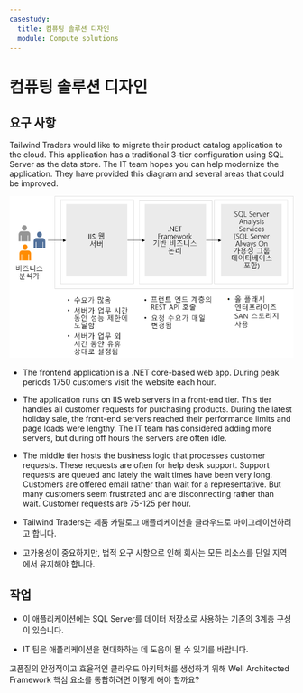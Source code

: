 ```yaml
---
casestudy:
  title: 컴퓨팅 솔루션 디자인
  module: Compute solutions
---
```


# <a name="design-a-compute-solution"></a>컴퓨팅 솔루션 디자인

## <a name="requirements"></a>요구 사항

Tailwind Traders would like to migrate their product catalog application to the cloud. This application has a traditional 3-tier configuration using SQL Server as the data store. The IT team hopes you can help modernize the application. They have provided this diagram and several areas that could be improved. 

![컴퓨팅 아키텍처](media/compute.png)

* The frontend application is a .NET core-based web app. During peak periods 1750 customers visit the website each hour. 

* The application runs on IIS web servers in a front-end tier. This tier handles all customer requests for purchasing products. During the latest holiday sale, the front-end servers reached their performance limits and page loads were lengthy. The IT team has considered adding more servers, but during off hours the servers are often idle.

* The middle tier hosts the business logic that processes customer requests. These requests are often for help desk support. Support requests are queued and lately the wait times have been very long. Customers are offered email rather than wait for a representative. But many customers seem frustrated and are disconnecting rather than wait. Customer requests are 75-125 per hour. 

* Tailwind Traders는 제품 카탈로그 애플리케이션을 클라우드로 마이그레이션하려고 합니다.

* 고가용성이 중요하지만, 법적 요구 사항으로 인해 회사는 모든 리소스를 단일 지역에서 유지해야 합니다.

## <a name="tasks"></a>작업

* 이 애플리케이션에는 SQL Server를 데이터 저장소로 사용하는 기존의 3계층 구성이 있습니다. 

* IT 팀은 애플리케이션을 현대화하는 데 도움이 될 수 있기를 바랍니다. 

고품질의 안정적이고 효율적인 클라우드 아키텍처를 생성하기 위해 Well Architected Framework 핵심 요소를 통합하려면 어떻게 해야 할까요?
